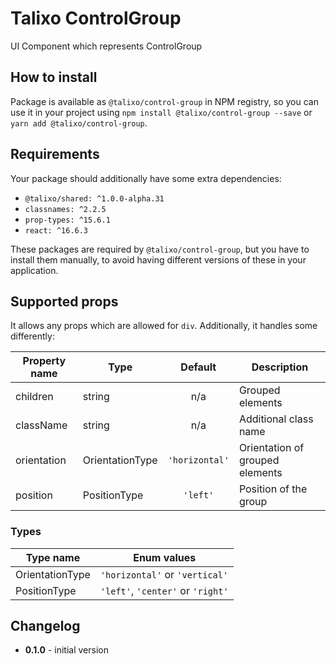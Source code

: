 # Talixo ControlGroup

UI Component which represents ControlGroup

## How to install

Package is available as `@talixo/control-group` in NPM registry, so you can use it in your project
using `npm install @talixo/control-group --save` or `yarn add @talixo/control-group`.

## Requirements

Your package should additionally have some extra dependencies:

- `@talixo/shared: ^1.0.0-alpha.31`
- `classnames: ^2.2.5`
- `prop-types: ^15.6.1`
- `react: ^16.6.3`

These packages are required by `@talixo/control-group`, but you have to install them manually,
to avoid having different versions of these in your application.

## Supported props

It allows any props which are allowed for `div`. Additionally, it handles some differently:

Property name | Type            | Default        | Description   
--------------|-----------------|:--------------:|----------------------------------------
children      | string          | n/a            | Grouped elements
className     | string          | n/a            | Additional class name
orientation   | OrientationType | `'horizontal'` | Orientation of grouped elements
position      | PositionType    | `'left'`       | Position of the group

### Types

Type name       | Enum values
----------------|----------------------------------
OrientationType | `'horizontal'` or `'vertical'`  
PositionType    | `'left'`, `'center'` or `'right'`  

## Changelog

- **0.1.0** - initial version
